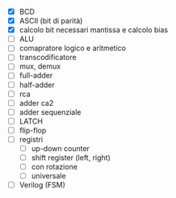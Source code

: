 - [x] BCD
- [x] ASCII (bit di parità)
- [x] calcolo bit necessari mantissa e calcolo bias
- [ ] ALU
- [ ] comapratore logico e aritmetico
- [ ] transcodificatore
- [ ] mux, demux
- [ ] full-adder
- [ ] half-adder
- [ ] rca
- [ ] adder ca2
- [ ] adder sequenziale
- [ ] LATCH
- [ ] flip-flop
- [ ] registri
	- [ ] up-down counter
	- [ ] shift register (left, right)
	- [ ] con rotazione
	- [ ] universale
- [ ] Verilog (FSM)